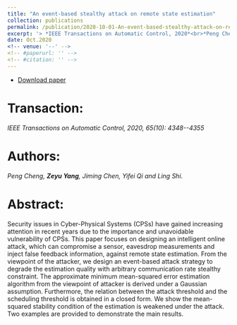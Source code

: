```yaml
---
title: "An event-based stealthy attack on remote state estimation"
collection: publications
permalink: /publication/2020-10-01-An-event-based-stealthy-attack-on-remote-state-estimation/
excerpt: '> *IEEE Transactions on Automatic Control, 2020*<br>*Peng Cheng, **Zeyu Yang**, Jiming Chen, Yifei Qi and Ling Shi*.'
date: Oct.2020
<!-- venue: '--' -->
<!-- #paperurl: '' -->
<!-- #citation: '' -->
---
```

- [Download paper](https://ieeexplore.ieee.org/abstract/document/8913616)

Transaction:
===
*IEEE Transactions on Automatic Control, 2020, 65(10): 4348--4355*  

Authors: 
===
*Peng Cheng, **Zeyu Yang**, Jiming Chen, Yifei Qi and Ling Shi*.

Abstract: 
===
Security issues in Cyber-Physical Systems (CPSs) have gained increasing attention in recent years due to the importance and unavoidable vulnerability of CPSs. This paper focuses on designing an intelligent online attack, which can compromise a sensor, eavesdrop measurements and inject false feedback information, against remote state estimation. From the viewpoint of the attacker, we design an event-based attack strategy to degrade the estimation quality with arbitrary communication rate stealthy constraint. The approximate minimum mean-squared error estimation algorithm from the viewpoint of attacker is derived under a Gaussian assumption. Furthermore, the relation between the attack threshold and the scheduling threshold is obtained in a closed form. We show the mean-squared stability condition of the estimation is weakened under the attack. Two examples are provided to demonstrate the main results.